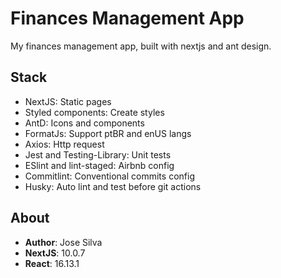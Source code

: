 # Finances Management App

My finances management app, built with nextjs and ant design.

## Stack

- NextJS: Static pages
- Styled components: Create styles
- AntD: Icons and components
- FormatJs: Support ptBR and enUS langs
- Axios: Http request
- Jest and Testing-Library: Unit tests
- ESlint and lint-staged: Airbnb config
- Commitlint: Conventional commits config
- Husky: Auto lint and test before git actions

## About

- **Author**: Jose Silva
- **NextJS**: 10.0.7
- **React**: 16.13.1
